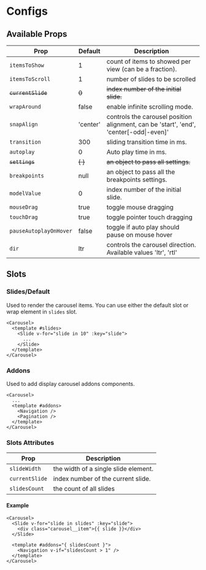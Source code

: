 # Configs


## Available Props

| Prop                   | Default  | Description                                                                            |
| ---------------------- | -------- | -------------------------------------------------------------------------------------- |
| `itemsToShow`          | 1        | count of items to showed per view (can be a fraction).                                 |
| `itemsToScroll`        | 1        | number of slides to be scrolled                                                        |
| ~~`currentSlide`~~     | ~~0~~    | ~~index number of the initial slide.~~ <Badge text="Deprecated 0.1.20" type="danger"/> |
| `wrapAround`           | false    | enable infinite scrolling mode.                                                        |
| `snapAlign`            | 'center' | controls the carousel position alignment, can be 'start', 'end', 'center[-odd\|-even]' |
| `transition`           | 300      | sliding transition time in ms.                                                         |
| `autoplay`             | 0        | Auto play time in ms.                                                                  |
| ~~`settings`~~         | ~~{ }~~  | ~~an object to pass all settings.~~ <Badge text="Deprecated 0.3.0" type="danger"/>     |
| `breakpoints`          | null     | an object to pass all the breakpoints settings.                                        |
| `modelValue`           | 0        | index number of the initial slide. <Badge text="0.1.20"/>                              |
| `mouseDrag`            | true     | toggle mouse dragging <Badge text="0.1.23"/>                                           |
| `touchDrag`            | true     | toggle pointer touch dragging <Badge text="0.1.23"/>                                   |
| `pauseAutoplayOnHover` | false    | toggle if auto play should pause on mouse hover <Badge text="0.1.25"/>                 |
| `dir`                  | ltr      | controls the carousel direction. Available values 'ltr', 'rtl' <Badge text="0.1.38"/>  |

## Slots

### Slides/Default

Used to render the carousel items. You can use either the default slot or wrap element in `slides` slot.

```vue
<Carousel>
  <template #slides>
    <Slide v-for="slide in 10" :key="slide">
      ...
    </Slide>
  </template>
</Carousel>
```

### Addons

Used to add display carousel addons components.

```vue
<Carousel>
  ...
  <template #addons>
    <Navigation />
    <Pagination />
  </template>
</Carousel>
```

### Slots Attributes

| Prop           | Description                          |
| -------------- | ------------------------------------ |
| `slideWidth`   | the width of a single slide element. |
| `currentSlide` | index number of the current slide.   |
| `slidesCount`  | the count of all slides              |

#### Example

```vue {6,7,8}
<Carousel>
  <Slide v-for="slide in slides" :key="slide">
    <div class="carousel__item">{{ slide }}</div>
  </Slide>

  <template #addons="{ slidesCount }">
    <Navigation v-if="slidesCount > 1" />
  </template>
</Carousel>
```

<script>
import Badge from './.vitepress/components/Badge.vue';

export default {
  components: {
   Badge,
  }
}
</script>
